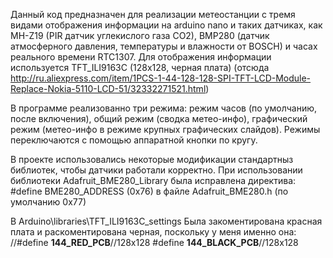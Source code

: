 Данный код предназначен для реализации метеостанции с тремя видами отображения информации на arduino nano и таких датчиках, как  MH-Z19 (PIR датчик углекислого газа CO2), BMP280 (датчик атмосферного давления, температуры и влажности от BOSCH) и часах реального времени RTC1307. Для отображения информации используется TFT_ILI9163C (128x128, черная плата) (отсюда http://ru.aliexpress.com/item/1PCS-1-44-128-128-SPI-TFT-LCD-Module-Replace-Nokia-5110-LCD-51/32332271521.html)

В программе реализованно три режима: режим часов (по умолчанию, после включения), общий режим (сводка метео-инфо), графический режим (метео-инфо в режиме крупных графических слайдов). Режимы переключаются с помощью аппаратной кнопки по кругу.

В проекте использовались некоторые модификации стандартныз библиотек, чтобы датчики работали корректно.
При использовании библиотеки Adafruit_BME280_Library была исправлена директива:
#define BME280_ADDRESS (0x76) в файле Adafruit_BME280.h (по умолчанию 0x77)

В Arduino\libraries\TFT_ILI9163C\_settings
Была закоментирована красная плата и раскоментирована черная, поскольку у меня именно она:
//#define __144_RED_PCB__//128x128
#define __144_BLACK_PCB__//128x128
